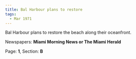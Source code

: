 ```yaml
---  
title: Bal Harbour plans to restore  
tags:  
  - Mar 1971  
---  
```

  
Bal Harbour plans to restore the beach along their oceanfront.  
  
Newspapers: **Miami Morning News or The Miami Herald**  
  
Page: **1**, Section: **B** 
